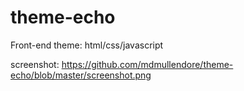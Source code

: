 # theme-echo

Front-end theme: html/css/javascript

screenshot: https://github.com/mdmullendore/theme-echo/blob/master/screenshot.png
